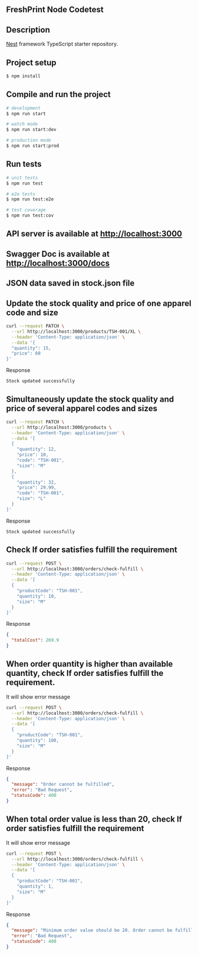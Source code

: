 
## FreshPrint Node Codetest

## Description

[Nest](https://github.com/nestjs/nest) framework TypeScript starter repository.

## Project setup

```bash
$ npm install
```

## Compile and run the project

```bash
# development
$ npm run start

# watch mode
$ npm run start:dev

# production mode
$ npm run start:prod
```

## Run tests

```bash
# unit tests
$ npm run test

# e2e tests
$ npm run test:e2e

# test coverage
$ npm run test:cov
```

## API server is available at <http://localhost:3000>

## Swagger Doc is available at <http://localhost:3000/docs>

## JSON data saved in stock.json file

## Update the stock quality and price of one apparel code and size

```sh
curl --request PATCH \
  --url http://localhost:3000/products/TSH-001/XL \
  --header 'Content-Type: application/json' \
  --data '{
  "quantity": 15,
  "price": 60
}'
```

Response

```text
Stock updated successfully
```

## Simultaneously update the stock quality and price of several apparel codes and sizes

```sh
curl --request PATCH \
  --url http://localhost:3000/products \
  --header 'Content-Type: application/json' \
  --data '[
  {
    "quantity": 12,
    "price": 10,
    "code": "TSH-001",
    "size": "M"
  },
  {
    "quantity": 32,
    "price": 29.99,
    "code": "TSH-001",
    "size": "L"
  }
]'
```

Response

```text
Stock updated successfully
```

## Check If order satisfies fulfill the requirement

```sh
curl --request POST \
  --url http://localhost:3000/orders/check-fulfill \
  --header 'Content-Type: application/json' \
  --data '[
  {
    "productCode": "TSH-001",
    "quantity": 10,
    "size": "M"
  }
]'
```

Response

```json
{
  "totalCost": 269.9
}
```

## When order quantity is higher than available quantity, check If order satisfies fulfill the requirement.

It will show error message

```sh
curl --request POST \
  --url http://localhost:3000/orders/check-fulfill \
  --header 'Content-Type: application/json' \
  --data '[
  {
    "productCode": "TSH-001",
    "quantity": 100,
    "size": "M"
  }
]'
```

Response

```json
{
  "message": "Order cannot be fulfilled",
  "error": "Bad Request",
  "statusCode": 400
}
```

## When total order value is less than 20, check If order satisfies fulfill the requirement

It will show error message

```sh
curl --request POST \
  --url http://localhost:3000/orders/check-fulfill \
  --header 'Content-Type: application/json' \
  --data '[
  {
    "productCode": "TSH-001",
    "quantity": 1,
    "size": "M"
  }
]'
```

Response

```json
{
  "message": "Minimum order value should be 20. Order cannot be fulfilled",
  "error": "Bad Request",
  "statusCode": 400
}
```
